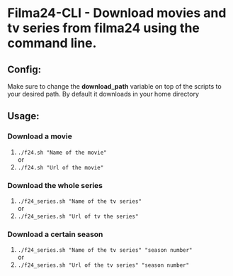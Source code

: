# **Filma24-CLI** - Download movies and tv series from filma24 using the command line.

## Config:

Make sure to change the **download_path** variable on top of the scripts to your desired path. By default it downloads in your home directory

## Usage:

### Download a movie

1. `./f24.sh "Name of the movie"`
   <br> or
2. `./f24.sh "Url of the movie"`

### Download the whole series

1. `./f24_series.sh "Name of the tv series"`
   <br> or
2. `./f24_series.sh "Url of tv the series"`

### Download a certain season

1. `./f24_series.sh "Name of the tv series" "season number"`
   <br> or
2. `./f24_series.sh "Url of the tv series" "season number"`

